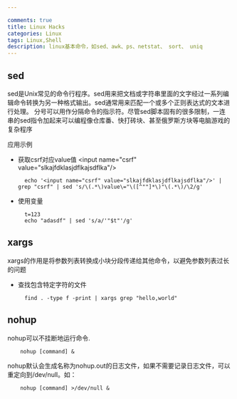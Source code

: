```yaml
---

comments: true
title: Linux Hacks
categories: Linux
tags: Linux,Shell
description: linux基本命令，如sed、awk、ps、netstat、 sort、 uniq
---
```



## sed

sed是Unix常见的命令行程序。sed用来把文档或字符串里面的文字经过一系列编辑命令转换为另一种格式输出。sed通常用来匹配一个或多个正则表达式的文本进行处理。 分号可以用作分隔命令的指示符。尽管sed脚本固有的很多限制，一连串的sed指令加起来可以编程像仓库番、快打砖块、甚至俄罗斯方块等电脑游戏的复杂程序
    
应用示例
* 获取csrf对应value值 &lt;input name="csrf" value="slkajfdklasjdflkajsdflka"/&gt;


        echo '<input name="csrf" value="slkajfdklasjdflkajsdflka"/>' | grep "csrf" | sed 's/\(.*\)value\="\([^""]*\)"\(.*\)/\2/g'

* 使用变量


        t=123
        echo "adasdf" | sed 's/a/'"$t"'/g'

## xargs 

xargs的作用是将参数列表转换成小块分段传递给其他命令，以避免参数列表过长的问题

* 查找包含特定字符的文件


        find . -type f -print | xargs grep "hello,world"


## nohup

nohup可以不挂断地运行命令.  
    
        nohup [command] & 

nohup默认会生成名称为nohup.out的日志文件，如果不需要记录日志文件，可以重定向到/dev/null。如：

        nohup [command] >/dev/null &

